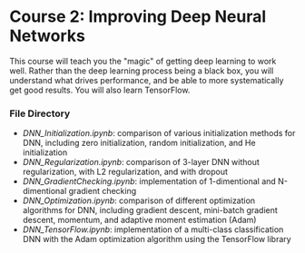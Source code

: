 # Course 2: Improving Deep Neural Networks
This course will teach you the "magic" of getting deep learning to work well. Rather than the deep learning process being a black box, you will understand what drives performance, and be able to more systematically get good results. You will also learn TensorFlow.

### File Directory
* *DNN_Initialization.ipynb*: comparison of various initialization methods for DNN, including zero initialization, random initialization, and He initialization
* *DNN_Regularization.ipynb*: comparison of 3-layer DNN without regularization, with L2 regularization, and with dropout
* *DNN_GradientChecking.ipynb*: implementation of 1-dimentional and N-dimentional gradient checking
* *DNN_Optimization.ipynb*: comparison of different optimization algorithms for DNN, including gradient descent, mini-batch gradient descent, momentum, and adaptive moment estimation (Adam)
* *DNN_TensorFlow.ipynb*: implementation of a multi-class classification DNN with the Adam optimization algorithm using the TensorFlow library
